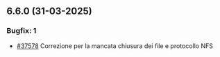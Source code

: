 ## 6.6.0 (31-03-2025)

### Bugfix: 1
- [#37578](https://parermine.regione.emilia-romagna.it/issues/37578) Correzione per la mancata chiusura dei file e protocollo NFS
